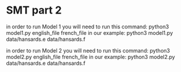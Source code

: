 # SMT part 2
in order to run Model 1 you will need to run this command:
python3 model1.py english_file french_file
in our example:
python3 model1.py data/hansards.e data/hansards.f

in order to run Model 2 you will need to run this command:
python3 model2.py english_file french_file
in our example:
python3 model2.py data/hansards.e data/hansards.f

